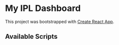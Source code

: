 # My IPL Dashboard

This project was bootstrapped with [Create React App](https://github.com/facebook/create-react-app).

## Available Scripts

